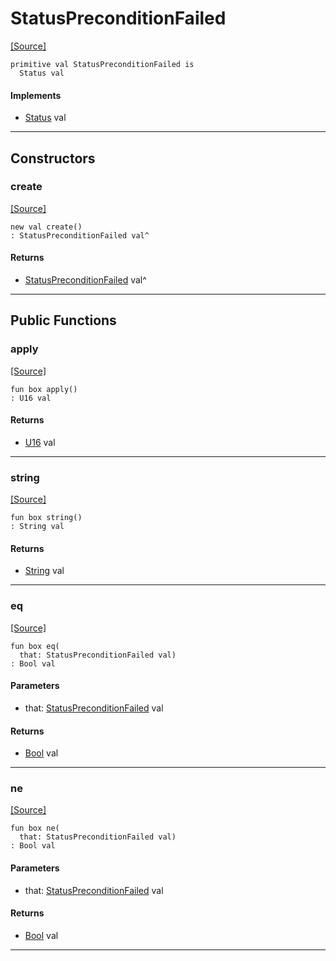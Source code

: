 # StatusPreconditionFailed
<span class="source-link">[[Source]](src/http_server/status.md#L104)</span>
```pony
primitive val StatusPreconditionFailed is
  Status val
```

#### Implements

* [Status](http_server-Status.md) val

---

## Constructors

### create
<span class="source-link">[[Source]](src/http_server/status.md#L104)</span>


```pony
new val create()
: StatusPreconditionFailed val^
```

#### Returns

* [StatusPreconditionFailed](http_server-StatusPreconditionFailed.md) val^

---

## Public Functions

### apply
<span class="source-link">[[Source]](src/http_server/status.md#L105)</span>


```pony
fun box apply()
: U16 val
```

#### Returns

* [U16](builtin-U16.md) val

---

### string
<span class="source-link">[[Source]](src/http_server/status.md#L106)</span>


```pony
fun box string()
: String val
```

#### Returns

* [String](builtin-String.md) val

---

### eq
<span class="source-link">[[Source]](src/http_server/status.md#L105)</span>


```pony
fun box eq(
  that: StatusPreconditionFailed val)
: Bool val
```
#### Parameters

*   that: [StatusPreconditionFailed](http_server-StatusPreconditionFailed.md) val

#### Returns

* [Bool](builtin-Bool.md) val

---

### ne
<span class="source-link">[[Source]](src/http_server/status.md#L105)</span>


```pony
fun box ne(
  that: StatusPreconditionFailed val)
: Bool val
```
#### Parameters

*   that: [StatusPreconditionFailed](http_server-StatusPreconditionFailed.md) val

#### Returns

* [Bool](builtin-Bool.md) val

---

